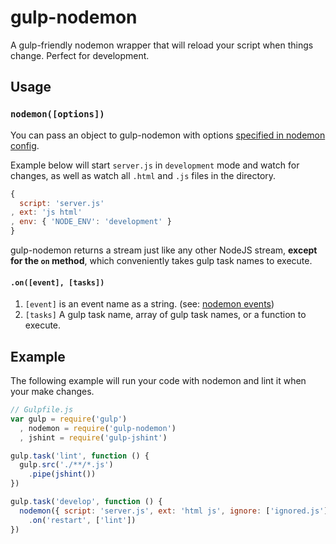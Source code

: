 gulp-nodemon
===========

A gulp-friendly nodemon wrapper that will reload your script when things change. Perfect for development.

## Usage

### **`nodemon([options])`**

You can pass an object to gulp-nodemon with options [specified in nodemon config](('https://github.com/remy/nodemon/blob/master/doc/sample-nodemon.md')).

Example below will start `server.js` in `development` mode and watch for changes, as well as watch all `.html` and `.js` files in the directory.
```javascript
{
  script: 'server.js'
, ext: 'js html'
, env: { 'NODE_ENV': 'development' }
}
```

gulp-nodemon returns a stream just like any other NodeJS stream, **except for the `on` method**, which conveniently takes gulp task names to execute.

#### **`.on([event], [tasks])`**

1. `[event]` is an event name as a string. (see: [nodemon events](https://github.com/remy/nodemon/blob/master/doc/events.md))
2. `[tasks]` A gulp task name, array of gulp task names, or a function to execute.

## Example

The following example will run your code with nodemon and lint it when your make changes.

```javascript
// Gulpfile.js
var gulp = require('gulp')
  , nodemon = require('gulp-nodemon')
  , jshint = require('gulp-jshint')

gulp.task('lint', function () {
  gulp.src('./**/*.js')
    .pipe(jshint())
})

gulp.task('develop', function () {
  nodemon({ script: 'server.js', ext: 'html js', ignore: ['ignored.js'] })
    .on('restart', ['lint'])
})
```
